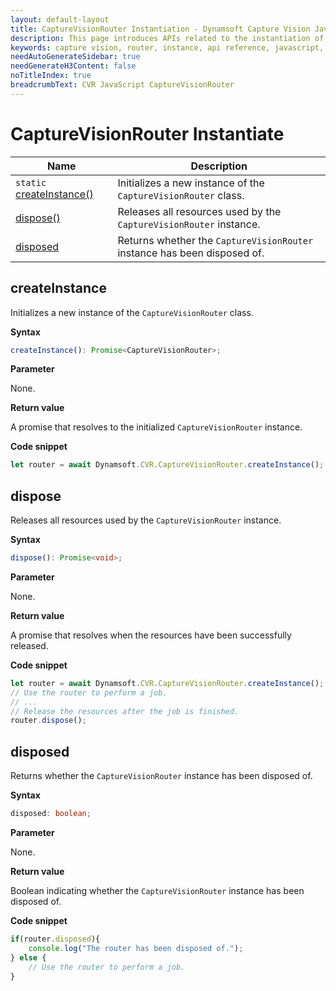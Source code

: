 ```yaml
---
layout: default-layout
title: CaptureVisionRouter Instantiation - Dynamsoft Capture Vision JavaScript Edition API
description: This page introduces APIs related to the instantiation of CaptureVisionRouter of Dynamsoft Capture Vision JavaScript Edition.
keywords: capture vision, router, instance, api reference, javascript, js
needAutoGenerateSidebar: true
needGenerateH3Content: false
noTitleIndex: true
breadcrumbText: CVR JavaScript CaptureVisionRouter
---
```


# CaptureVisionRouter Instantiate

| Name                                         | Description                                                              |
| -------------------------------------------- | ------------------------------------------------------------------------ |
| `static` [createInstance()](#createinstance) | Initializes a new instance of the `CaptureVisionRouter` class.           |
| [dispose()](#dispose)                        | Releases all resources used by the `CaptureVisionRouter` instance.       |
| [disposed](#disposed)                        | Returns whether the `CaptureVisionRouter` instance has been disposed of. |

## createInstance

Initializes a new instance of the `CaptureVisionRouter` class.

**Syntax**

```typescript
createInstance(): Promise<CaptureVisionRouter>;
```

**Parameter**

None.

**Return value**

A promise that resolves to the initialized `CaptureVisionRouter` instance.

**Code snippet**

```javascript
let router = await Dynamsoft.CVR.CaptureVisionRouter.createInstance();
```

## dispose

Releases all resources used by the `CaptureVisionRouter` instance.

**Syntax**

```typescript
dispose(): Promise<void>;
```

**Parameter**

None.

**Return value**

A promise that resolves when the resources have been successfully released.

**Code snippet**

```javascript
let router = await Dynamsoft.CVR.CaptureVisionRouter.createInstance();
// Use the router to perform a job.
// ...
// Release the resources after the job is finished.
router.dispose();
```

## disposed

Returns whether the `CaptureVisionRouter` instance has been disposed of.

**Syntax**

```typescript
disposed: boolean;
```

**Parameter**

None.

**Return value**

Boolean indicating whether the `CaptureVisionRouter` instance has been disposed of.

**Code snippet**

```javascript
if(router.disposed){
    console.log("The router has been disposed of.");
} else {
    // Use the router to perform a job.
}
```